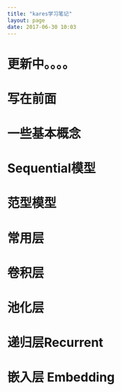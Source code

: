 ```yaml
---
title: "kares学习笔记"
layout: page
date: 2017-06-30 10:03
---
```

# 更新中。。。。
# 写在前面

# 一些基本概念

# Sequential模型

# 范型模型

# 常用层

# 卷积层

# 池化层

# 递归层Recurrent

# 嵌入层 Embedding

